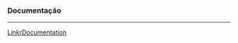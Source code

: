 <h3>Documentação</h3>
<hr></hr>

[LinkrDocumentation](https://linkr-api-wdhm.onrender.com/api-docs/)